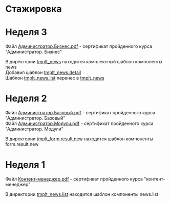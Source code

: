 # Стажировка
# Неделя 3
Файл [Администратор.Бизнес.pdf](/certificates/Администратор.Бизнес.pdf) - сертификат пройденного курса "Администратор. Бизнес"

В директории [tmplt_news](/site_template/components/bitrix/news/tmplt_news) находится комплексный шаблон компоненты news  
Добавил шаблон [tmplt_news.detail](/site_template/components/bitrix/news/tmplt_news/bitrix/news.detail/tmplt_news.detail)  
Шаблон [tmplt_news.list](/site_template/components/bitrix/news/tmplt_news/bitrix/news.list/tmplt_news.list/) перенес в [tmplt_news](/site_template/components/bitrix/news/tmplt_news)  

# Неделя 2
Файл [Администратор.Базовый.pdf](/certificates/Администратор.Базовый.pdf) - сертификат пройденного курса "Администратор. Базовый"  
Файл [Администратор.Модули.pdf](/certificates/Администратор.Модули.pdf) - сертификат пройденного курса "Администратор. Модули"  

В директории [tmplt_form.result.new](/site_template/components/bitrix/form.result.new/tmplt_form.result.new/) находится шаблон компоненты form.result.new

# Неделя 1
Файл [Контент-менеджер.pdf](/certificates/Контент-менеджер.pdf) - сертификат пройденного курса "контент-менеджер"

В директории [tmplt_news.list](/site_template/components/bitrix/news/tmplt_news/bitrix/news.list/tmplt_news.list/) находится шаблон компоненты news.list
